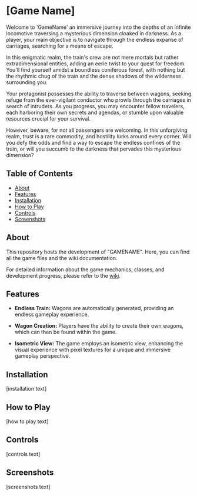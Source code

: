 # [Game Name]
Welcome to 'GameName' an immersive journey into the depths of an infinite locomotive traversing a mysterious dimension cloaked in darkness. As a player, your main objective is to navigate through the endless expanse of carriages, searching for a means of escape.

In this enigmatic realm, the train's crew are not mere mortals but rather extradimensional entities, adding an eerie twist to your quest for freedom. You'll find yourself amidst a boundless coniferous forest, with nothing but the rhythmic chug of the train and the dense shadows of the wilderness surrounding you.

Your protagonist possesses the ability to traverse between wagons, seeking refuge from the ever-vigilant conductor who prowls through the carriages in search of intruders. As you progress, you may encounter fellow travelers, each harboring their own secrets and agendas, or stumble upon valuable resources crucial for your survival.

However, beware, for not all passengers are welcoming. In this unforgiving realm, trust is a rare commodity, and hostility lurks around every corner. Will you defy the odds and find a way to escape the endless confines of the train, or will you succumb to the darkness that pervades this mysterious dimension?
## Table of Contents
- [About](./README.md#about)
- [Features](./README.md#features)
- [Installation](./README.md#installation)
- [How to Play](./README.md#how-to-play)
- [Controls](./README.md#controls)
- [Screenshots](./README.md#screenshots)
<a name="about"></a>
## About
This repository hosts the development of "GAMENAME". Here, you can find all the game files and the wiki documentation.

For detailed information about the game mechanics, classes, and development progress, please refer to the [wiki](virycele/wiki).
<a name="features"></a>
## Features
- **Endless Train:** Wagons are automatically generated, providing an endless gameplay experience.

- **Wagon Creation:** Players have the ability to create their own wagons, which can then be found within the game.

- **Isometric View:** The game employs an isometric view, enhancing the visual experience with pixel textures for a unique and immersive gameplay perspective.
<a name="installation"></a>
## Installation
[installation text]
<a name="how-to-play"></a>
## How to Play
[how to play text]
<a name="controls"></a>
## Controls
[controls text]
<a name="screenshots"></a>
## Screenshots
[screenshots text]
```
